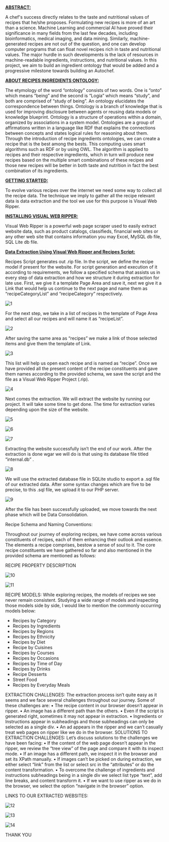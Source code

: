 
<u><b>ABSTRACT:</b></u>

A chef's success directly relates to the taste and nutritional values of recipes that he/she proposes.  Formulating new recipes is more of an art than a science. Machine Learning and commercial AI have proved their significance in many fields from the last few decades, including bioinformatics, medical imaging, and data mining. Similarly, machine-generated recipes are not out of the question, and one can develop computer programs that can float novel recipes rich in taste and nutritional values.  The major hurdle in such developments is the lack of resources in machine-readable ingredients, instructions, and nutritional values.  In this project, we aim to build an ingredient ontology that would be added and a progressive milestone towards building an Autochef.

<u><b>ABOUT RECIPES INGREDIENTS ONTOLOGY:</b></u>


The etymology of the word “ontology” consists of two words. One is “onto” which means “being” and the second is “Logia” which means “study”, and both are comprised of “study of being”. An ontology elucidates the correspondence between things. Ontology is a branch of knowledge that is used for improving disclosure between agents or reusing data models or knowledge blueprint. Ontology is a structure of operations within a domain, organized by associations in a system model. Ontologies are a group of affirmations written in a language like RDF that explains the connections between concepts and states logical rules for reasoning about them.
Through the introduction of recipe ingredients ontologies, we can create a recipe that is the best among the bests. This computing uses smart algorithms such as RDF or by using OWL. The algorithm is applied to recipes and their respective ingredients, which in turn will produce new recipes based on the multiple smart combinations of these recipes and those new recipes will be better in both taste and nutrition in fact the best combination of its ingredients.

<u><b>GETTING STARTED:</b></u>


To evolve various recipes over the internet we need some way to collect all the recipe data. The technique we imply to gather all the recipe relevant data is data extraction and the tool we use for this purpose is Visual Web Ripper.

<u><b>INSTALLING VISUAL WEB RIPPER:
</b></u>

Visual Web Ripper is a powerful web page scraper used to easily extract website data, such as product catalogs, classifieds, financial web sites or any other web site that contains information you may Excel, MySQL db file, SQL Lite db file.

<u><b>Data Extraction Using Visual Web Ripper and Recipes Script:</b></u>

Recipes Script generates out .rip file. In the script, we define the recipe model if present for the website. For script generation and execution of it according to requirements, we follow a specified schema that assists us in every step of data extraction and how we structure it during extraction for late use.
First, we give it a template Page Area and save it, next we give it a Link that would help us continue to the next page and name them as “recipeCategoryList” and “recipeCategory” respectively. 


![1](https://user-images.githubusercontent.com/50656712/108616068-f3585400-742b-11eb-9b72-5b793331b8ca.jpg)
 
 
For the next step, we take in a list of recipes in the template of Page Area and select all our recipes and will name it as “recipeList”. 


![2](https://user-images.githubusercontent.com/50656712/108616074-0834e780-742c-11eb-9679-7c07fad28eea.jpg)
 
After saving the same area as “recipes” we make a link of those selected items and give them the template of Link. 
 
 
 ![3](https://user-images.githubusercontent.com/50656712/108616090-31557800-742c-11eb-8f2f-7fe22f0b0a7f.jpg)

This list will help us open each recipe and is named as “recipe”. Once we have provided all the present content of the recipe constituents and gave them names according to the provided schema, we save the script and the file as a Visual Web Ripper Project (.rip). 

 
 ![4](https://user-images.githubusercontent.com/50656712/108616100-403c2a80-742c-11eb-958c-b451c3360b99.jpg)

Next comes the extraction. We will extract the website by running our project. It will take some time to get done. The time for extraction varies depending upon the size of the website.
 
 
 ![5](https://user-images.githubusercontent.com/50656712/108616113-6792f780-742c-11eb-8f90-36153532bb16.jpg)
 
 ![6](https://user-images.githubusercontent.com/50656712/108616144-9e690d80-742c-11eb-8041-1843221159b8.jpg)

![7](https://user-images.githubusercontent.com/50656712/108616150-a923a280-742c-11eb-8904-24fb91193597.jpg)
 
Extracting the website successfully isn’t the end of our work. After the extraction is done wgar we will do is that using its database file titled “internal.db” .

 
 ![8](https://user-images.githubusercontent.com/50656712/108616154-b6d92800-742c-11eb-957d-c34e29b1b4e8.jpg)


We will use the extracted database file in SQLite studio to export a .sql file of our extracted data.  After some syntax changes which are five to be precise, to this .sql file, we upload it to our PHP server. 

![9](https://user-images.githubusercontent.com/50656712/108616157-c193bd00-742c-11eb-8d1c-a6502028610c.jpg)

 
After the file has been successfully uploaded, we move towards the next phase which will be Data Consolidation.

Recipe Schema and Naming Conventions:

Throughout our journey of exploring recipes, we have come across various constituents of recipes, each of them enhancing their outlook and essence. The elements a recipe comprises, bestow a sense of soul to it. The core recipe constituents we have gathered so far and also mentioned in the provided schema are mentioned as follows:

RECIPE PROPERTY	DESCRIPTION

![10](https://user-images.githubusercontent.com/50656712/108616411-f6087880-742e-11eb-92fc-b2f869a10e0b.PNG)

![11](https://user-images.githubusercontent.com/50656712/108616415-fe60b380-742e-11eb-9b37-be0e1e403223.PNG)

RECIPE MODELS:
While exploring recipes, the models of recipes we see never remain consistent. Studying a wide range of models and inspecting those models side by side, I would like to mention the commonly occurring models below:
<ul>
 <li>Recipes by Category</li>
 <li>Recipes by Ingredients</li>
 <li>Recipes by Regions</li>
 <li>Recipes by Ethnicity</li>
 <li>Recipes by Diet</li>
 <li>Recipe by Cuisines</li>
 <li>Recipes by Courses</li>
 <li>Recipes by Occasions</li>
 <li>Recipes by Time of Day</li>
 <li>Recipes by Drinks</li>
 <li>Recipe Desserts</li>
 <li>Street Food</li>
 <li>Recipes by Everyday Meals</li>
 </ul>

EXTRACTION CHALLENGES:
The extraction process isn’t quite easy as it seems and we face several challenges throughout our journey. Some of these challenges are:
•	The recipe content in our browser doesn’t appear in ripper. 
•	An image has a different path than the others.
•	Even if the script is generated right, sometimes it may not appear in extraction.
•	Ingredients or Instructions appear in subheadings and those subheadings can only be selected as a single div.
•	An ad appears in the ripper and we can’t casually treat web pages on ripper like we do in the browser.
SOLUTIONS TO EXTRACTION CHALLENGES:
Let’s discuss solutions to the challenges we have been facing:
•	If the content of the web page doesn’t appear in the ripper, we review the “tree view” of the page and compare it with its inspect mode.
•	If an image has a different path, we inspect it in the browser and set its XPath manually.
•	If images can’t be picked on during extraction, we either select “link” from the list or select src in the “attributes” or do the content transformation.
•	To overcome the challenge of ingredients and instructions subheadings being in a single div we select list type “text”, add line breaks, and content transform it.
•	If we want to use ripper as we do in the browser, we select the option “navigate in the browser” option.

LINKS TO OUR EXTRACTED WEBSITES:


![12](https://user-images.githubusercontent.com/50656712/108616477-63b4a480-742f-11eb-8299-31d1647545fe.PNG)


![13](https://user-images.githubusercontent.com/50656712/108616481-6dd6a300-742f-11eb-8160-cd7024c512b1.PNG)


![14](https://user-images.githubusercontent.com/50656712/108616488-78913800-742f-11eb-961a-6c4f04e0e5a5.PNG)



THANK YOU
